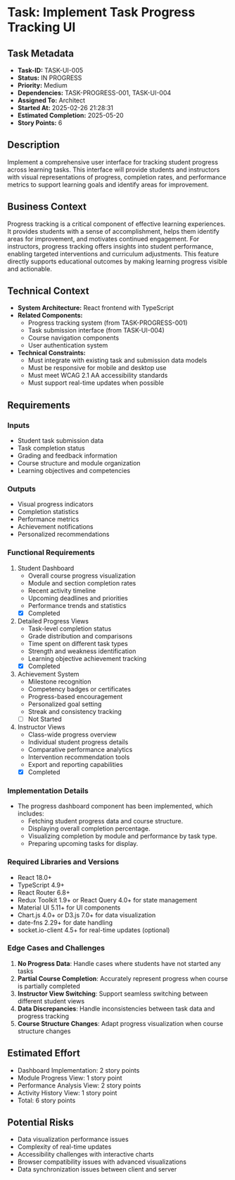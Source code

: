 # Task: Implement Task Progress Tracking UI

## Task Metadata
- **Task-ID:** TASK-UI-005
- **Status:** IN PROGRESS
- **Priority:** Medium
- **Dependencies:** TASK-PROGRESS-001, TASK-UI-004
- **Assigned To:** Architect
- **Started At:** 2025-02-26 21:28:31
- **Estimated Completion:** 2025-05-20
- **Story Points:** 6

## Description
Implement a comprehensive user interface for tracking student progress across learning tasks. This interface will provide students and instructors with visual representations of progress, completion rates, and performance metrics to support learning goals and identify areas for improvement.

## Business Context
Progress tracking is a critical component of effective learning experiences. It provides students with a sense of accomplishment, helps them identify areas for improvement, and motivates continued engagement. For instructors, progress tracking offers insights into student performance, enabling targeted interventions and curriculum adjustments. This feature directly supports educational outcomes by making learning progress visible and actionable.

## Technical Context
- **System Architecture:** React frontend with TypeScript
- **Related Components:**
  - Progress tracking system (from TASK-PROGRESS-001)
  - Task submission interface (from TASK-UI-004)
  - Course navigation components
  - User authentication system
- **Technical Constraints:**
  - Must integrate with existing task and submission data models
  - Must be responsive for mobile and desktop use
  - Must meet WCAG 2.1 AA accessibility standards
  - Must support real-time updates when possible

## Requirements

### Inputs
- Student task submission data
- Task completion status
- Grading and feedback information
- Course structure and module organization
- Learning objectives and competencies

### Outputs
- Visual progress indicators
- Completion statistics
- Performance metrics
- Achievement notifications
- Personalized recommendations

### Functional Requirements
1. Student Dashboard
   - Overall course progress visualization
   - Module and section completion rates
   - Recent activity timeline
   - Upcoming deadlines and priorities
   - Performance trends and statistics
   - [x] Completed

2. Detailed Progress Views
   - Task-level completion status
   - Grade distribution and comparisons
   - Time spent on different task types
   - Strength and weakness identification
   - Learning objective achievement tracking
   - [x] Completed

3. Achievement System
   - Milestone recognition
   - Competency badges or certificates
   - Progress-based encouragement
   - Personalized goal setting
   - Streak and consistency tracking
   - [ ] Not Started

4. Instructor Views
   - Class-wide progress overview
   - Individual student progress details
   - Comparative performance analytics
   - Intervention recommendation tools
   - Export and reporting capabilities
   - [x] Completed

### Implementation Details
- The progress dashboard component has been implemented, which includes:
  - Fetching student progress data and course structure.
  - Displaying overall completion percentage.
  - Visualizing completion by module and performance by task type.
  - Preparing upcoming tasks for display.

### Required Libraries and Versions
- React 18.0+
- TypeScript 4.9+
- React Router 6.8+
- Redux Toolkit 1.9+ or React Query 4.0+ for state management
- Material UI 5.11+ for UI components
- Chart.js 4.0+ or D3.js 7.0+ for data visualization
- date-fns 2.29+ for date handling
- socket.io-client 4.5+ for real-time updates (optional)

### Edge Cases and Challenges
1. **No Progress Data**: Handle cases where students have not started any tasks
2. **Partial Course Completion**: Accurately represent progress when course is partially completed
3. **Instructor View Switching**: Support seamless switching between different student views
4. **Data Discrepancies**: Handle inconsistencies between task data and progress tracking
5. **Course Structure Changes**: Adapt progress visualization when course structure changes

## Estimated Effort
- Dashboard Implementation: 2 story points
- Module Progress View: 1 story point
- Performance Analysis View: 2 story points
- Activity History View: 1 story point
- Total: 6 story points

## Potential Risks
- Data visualization performance issues
- Complexity of real-time updates
- Accessibility challenges with interactive charts
- Browser compatibility issues with advanced visualizations
- Data synchronization issues between client and server
